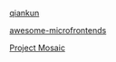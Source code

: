 [qiankun](https://qiankun.umijs.org/zh/)


[awesome-microfrontends](https://github.com/ChristianUlbrich/awesome-microfrontends)


[Project Mosaic](https://www.mosaic9.org)
